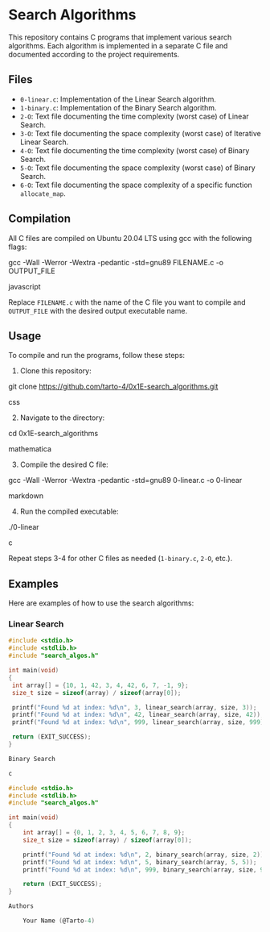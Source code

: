 # Search Algorithms

This repository contains C programs that implement various search algorithms. Each algorithm is implemented in a separate C file and documented according to the project requirements.

## Files

- `0-linear.c`: Implementation of the Linear Search algorithm.
- `1-binary.c`: Implementation of the Binary Search algorithm.
- `2-O`: Text file documenting the time complexity (worst case) of Linear Search.
- `3-O`: Text file documenting the space complexity (worst case) of Iterative Linear Search.
- `4-O`: Text file documenting the time complexity (worst case) of Binary Search.
- `5-O`: Text file documenting the space complexity (worst case) of Binary Search.
- `6-O`: Text file documenting the space complexity of a specific function `allocate_map`.

## Compilation

All C files are compiled on Ubuntu 20.04 LTS using gcc with the following flags:

gcc -Wall -Werror -Wextra -pedantic -std=gnu89 FILENAME.c -o OUTPUT_FILE

javascript


Replace `FILENAME.c` with the name of the C file you want to compile and `OUTPUT_FILE` with the desired output executable name.

## Usage

To compile and run the programs, follow these steps:
1. Clone this repository:

git clone https://github.com/tarto-4/0x1E-search_algorithms.git

css

2. Navigate to the directory:

cd 0x1E-search_algorithms

mathematica

3. Compile the desired C file:

gcc -Wall -Werror -Wextra -pedantic -std=gnu89 0-linear.c -o 0-linear

markdown

4. Run the compiled executable:

./0-linear

c


Repeat steps 3-4 for other C files as needed (`1-binary.c`, `2-O`, etc.).

## Examples

Here are examples of how to use the search algorithms:

### Linear Search
```c
#include <stdio.h>
#include <stdlib.h>
#include "search_algos.h"

int main(void)
{
 int array[] = {10, 1, 42, 3, 4, 42, 6, 7, -1, 9};
 size_t size = sizeof(array) / sizeof(array[0]);

 printf("Found %d at index: %d\n", 3, linear_search(array, size, 3));
 printf("Found %d at index: %d\n", 42, linear_search(array, size, 42));
 printf("Found %d at index: %d\n", 999, linear_search(array, size, 999));

 return (EXIT_SUCCESS);
}

Binary Search

c

#include <stdio.h>
#include <stdlib.h>
#include "search_algos.h"

int main(void)
{
    int array[] = {0, 1, 2, 3, 4, 5, 6, 7, 8, 9};
    size_t size = sizeof(array) / sizeof(array[0]);

    printf("Found %d at index: %d\n", 2, binary_search(array, size, 2));
    printf("Found %d at index: %d\n", 5, binary_search(array, 5, 5));
    printf("Found %d at index: %d\n", 999, binary_search(array, size, 999));

    return (EXIT_SUCCESS);
}

Authors

    Your Name (@Tarto-4)